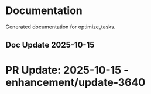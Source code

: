 # Documentation

Generated documentation for optimize_tasks.

## Doc Update 2025-10-15

# PR Update: 2025-10-15 - enhancement/update-3640
